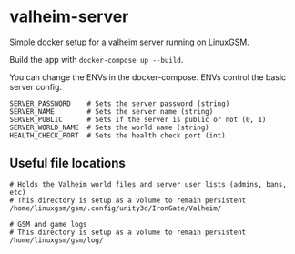 # valheim-server

Simple docker setup for a valheim server running on LinuxGSM.

Build the app with `docker-compose up --build`.

You can change the ENVs in the docker-compose. ENVs control the basic server config.

```
SERVER_PASSWORD    # Sets the server password (string)
SERVER_NAME        # Sets the server name (string)
SERVER_PUBLIC      # Sets if the server is public or not (0, 1)
SERVER_WORLD_NAME  # Sets the world name (string)
HEALTH_CHECK_PORT  # Sets the health check port (int)
```

## Useful file locations

```
# Holds the Valheim world files and server user lists (admins, bans, etc)
# This directory is setup as a volume to remain persistent
/home/linuxgsm/gsm/.config/unity3d/IronGate/Valheim/

# GSM and game logs
# This directory is setup as a volume to remain persistent
/home/linuxgsm/gsm/log/
```
